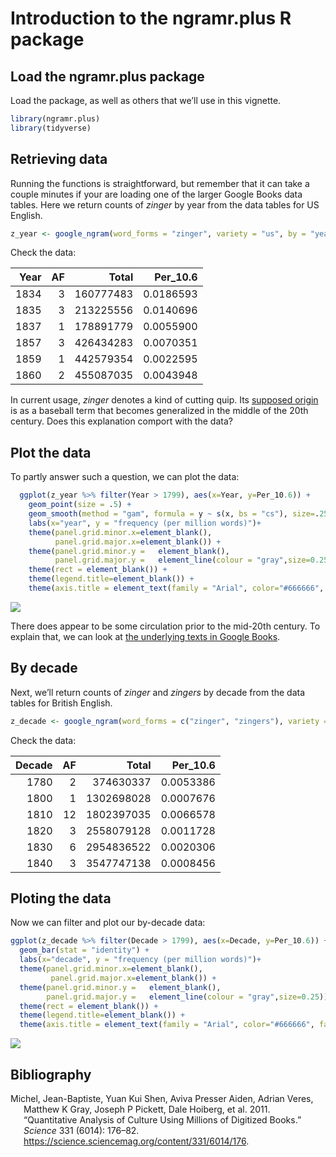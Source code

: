 # Introduction to the ngramr.plus R package

## Load the ngramr.plus package

Load the package, as well as others that we’ll use in this vignette.

``` r
library(ngramr.plus)
library(tidyverse)
```

## Retrieving data

Running the functions is straightforward, but remember that it can take
a couple minutes if your are loading one of the larger Google Books data
tables. Here we return counts of *zinger* by year from the data tables
for US English.

``` r
z_year <- google_ngram(word_forms = "zinger", variety = "us", by = "year")
```

Check the data:

<table>
<thead>
<tr>
<th style="text-align:right;">
Year
</th>
<th style="text-align:right;">
AF
</th>
<th style="text-align:right;">
Total
</th>
<th style="text-align:right;">
Per_10.6
</th>
</tr>
</thead>
<tbody>
<tr>
<td style="text-align:right;">
1834
</td>
<td style="text-align:right;">
3
</td>
<td style="text-align:right;">
160777483
</td>
<td style="text-align:right;">
0.0186593
</td>
</tr>
<tr>
<td style="text-align:right;">
1835
</td>
<td style="text-align:right;">
3
</td>
<td style="text-align:right;">
213225556
</td>
<td style="text-align:right;">
0.0140696
</td>
</tr>
<tr>
<td style="text-align:right;">
1837
</td>
<td style="text-align:right;">
1
</td>
<td style="text-align:right;">
178891779
</td>
<td style="text-align:right;">
0.0055900
</td>
</tr>
<tr>
<td style="text-align:right;">
1857
</td>
<td style="text-align:right;">
3
</td>
<td style="text-align:right;">
426434283
</td>
<td style="text-align:right;">
0.0070351
</td>
</tr>
<tr>
<td style="text-align:right;">
1859
</td>
<td style="text-align:right;">
1
</td>
<td style="text-align:right;">
442579354
</td>
<td style="text-align:right;">
0.0022595
</td>
</tr>
<tr>
<td style="text-align:right;">
1860
</td>
<td style="text-align:right;">
2
</td>
<td style="text-align:right;">
455087035
</td>
<td style="text-align:right;">
0.0043948
</td>
</tr>
</tbody>
</table>

In current usage, *zinger* denotes a kind of cutting quip. Its [supposed
origin](https://www.etymonline.com/word/zinger) is as a baseball term
that becomes generalized in the middle of the 20th century. Does this
explanation comport with the data?

## Plot the data

To partly answer such a question, we can plot the data:

``` r
  ggplot(z_year %>% filter(Year > 1799), aes(x=Year, y=Per_10.6)) +
    geom_point(size = .5) +
    geom_smooth(method = "gam", formula = y ~ s(x, bs = "cs"), size=.25) +
    labs(x="year", y = "frequency (per million words)")+ 
    theme(panel.grid.minor.x=element_blank(),
          panel.grid.major.x=element_blank()) +
    theme(panel.grid.minor.y =   element_blank(),
          panel.grid.major.y =   element_line(colour = "gray",size=0.25)) +
    theme(rect = element_blank()) +
    theme(legend.title=element_blank()) +
    theme(axis.title = element_text(family = "Arial", color="#666666", face="bold", size=10))
```

![](/Users/davidwestbrown/Desktop/cmu-textstat-docs/ngramr.plus/vignettes/ngramr_introduction_files/figure-gfm/year_plot-1.png)<!-- -->

There does appear to be some circulation prior to the mid-20th century.
To explain that, we can look at [the underlying texts in Google
Books](https://www.google.com/search?q=%22zinger%22&tbm=bks&tbs=cdr:1,cd_min:1800,cd_max:1893&lr=lang_en).

## By decade

Next, we’ll return counts of *zinger* and *zingers* by decade from the
data tables for British English.

``` r
z_decade <- google_ngram(word_forms = c("zinger", "zingers"), variety = "gb", by = "decade")
```

Check the data:

<table>
<thead>
<tr>
<th style="text-align:right;">
Decade
</th>
<th style="text-align:right;">
AF
</th>
<th style="text-align:right;">
Total
</th>
<th style="text-align:right;">
Per_10.6
</th>
</tr>
</thead>
<tbody>
<tr>
<td style="text-align:right;">
1780
</td>
<td style="text-align:right;">
2
</td>
<td style="text-align:right;">
374630337
</td>
<td style="text-align:right;">
0.0053386
</td>
</tr>
<tr>
<td style="text-align:right;">
1800
</td>
<td style="text-align:right;">
1
</td>
<td style="text-align:right;">
1302698028
</td>
<td style="text-align:right;">
0.0007676
</td>
</tr>
<tr>
<td style="text-align:right;">
1810
</td>
<td style="text-align:right;">
12
</td>
<td style="text-align:right;">
1802397035
</td>
<td style="text-align:right;">
0.0066578
</td>
</tr>
<tr>
<td style="text-align:right;">
1820
</td>
<td style="text-align:right;">
3
</td>
<td style="text-align:right;">
2558079128
</td>
<td style="text-align:right;">
0.0011728
</td>
</tr>
<tr>
<td style="text-align:right;">
1830
</td>
<td style="text-align:right;">
6
</td>
<td style="text-align:right;">
2954836522
</td>
<td style="text-align:right;">
0.0020306
</td>
</tr>
<tr>
<td style="text-align:right;">
1840
</td>
<td style="text-align:right;">
3
</td>
<td style="text-align:right;">
3547747138
</td>
<td style="text-align:right;">
0.0008456
</td>
</tr>
</tbody>
</table>

## Ploting the data

Now we can filter and plot our by-decade data:

``` r
ggplot(z_decade %>% filter(Decade > 1799), aes(x=Decade, y=Per_10.6)) +
  geom_bar(stat = "identity") +
  labs(x="decade", y = "frequency (per million words)")+ 
  theme(panel.grid.minor.x=element_blank(),
         panel.grid.major.x=element_blank()) +
  theme(panel.grid.minor.y =   element_blank(),
        panel.grid.major.y =   element_line(colour = "gray",size=0.25)) +
  theme(rect = element_blank()) +
  theme(legend.title=element_blank()) +
  theme(axis.title = element_text(family = "Arial", color="#666666", face="bold", size=10))
```

![](/Users/davidwestbrown/Desktop/cmu-textstat-docs/ngramr.plus/vignettes/ngramr_introduction_files/figure-gfm/decade_plot-1.png)<!-- -->

## Bibliography

<div id="refs" class="references csl-bib-body hanging-indent">

<div id="ref-michel2011quantitative" class="csl-entry">

Michel, Jean-Baptiste, Yuan Kui Shen, Aviva Presser Aiden, Adrian Veres,
Matthew K Gray, Joseph P Pickett, Dale Hoiberg, et al. 2011.
“Quantitative Analysis of Culture Using Millions of Digitized Books.”
*Science* 331 (6014): 176–82.
<https://science.sciencemag.org/content/331/6014/176>.

</div>

</div>
